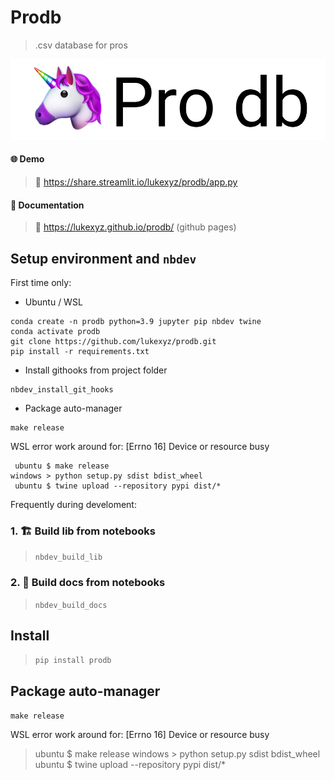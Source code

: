 # Prodb 
> .csv database for pros


<p align="center">
  <img src="https://github.com/lukexyz/prodb/blob/master/img/prodb.png?raw=true">
</p>

#### 🌐 Demo
> 🔗 https://share.streamlit.io/lukexyz/prodb/app.py
#### 📝 Documentation
> 🔗 https://lukexyz.github.io/prodb/ (github pages)

## Setup environment and `nbdev`
First time only:

* Ubuntu / WSL
```
conda create -n prodb python=3.9 jupyter pip nbdev twine
conda activate prodb  
git clone https://github.com/lukexyz/prodb.git  
pip install -r requirements.txt  
```
  
  
* Install githooks from project folder  
```
nbdev_install_git_hooks
```

* Package auto-manager
```
make release
```
WSL error work around for: [Errno 16] Device or resource busy
```
 ubuntu $ make release
windows > python setup.py sdist bdist_wheel
 ubuntu $ twine upload --repository pypi dist/*
```


Frequently during develoment:  
### 1. 🏗️ **Build lib** from notebooks  
> `nbdev_build_lib` 


### 2. 📝 **Build docs** from notebooks  
> `nbdev_build_docs` 

## Install

> `pip install prodb`

## Package auto-manager
`make release`

WSL error work around for: [Errno 16] Device or resource busy

> ubuntu $ make release
> windows > python setup.py sdist bdist_wheel
> ubuntu $ twine upload --repository pypi dist/*